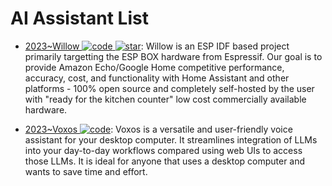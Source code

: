 # AI Assistant List

- [2023~Willow ![code](https://ng-tech.icu/assets/code.svg) ![star](https://img.shields.io/github/stars/toverainc/willow)](https://github.com/toverainc/willow): Willow is an ESP IDF based project primarily targetting the ESP BOX hardware from Espressif. Our goal is to provide Amazon Echo/Google Home competitive performance, accuracy, cost, and functionality with Home Assistant and other platforms - 100% open source and completely self-hosted by the user with "ready for the kitchen counter" low cost commercially available hardware.

- [2023~Voxos ![code](https://ng-tech.icu/assets/code.svg)](https://gitlab.com/literally-useful/voxos): Voxos is a versatile and user-friendly voice assistant for your desktop computer. It streamlines integration of LLMs into your day-to-day workflows compared using web UIs to access those LLMs. It is ideal for anyone that uses a desktop computer and wants to save time and effort.
